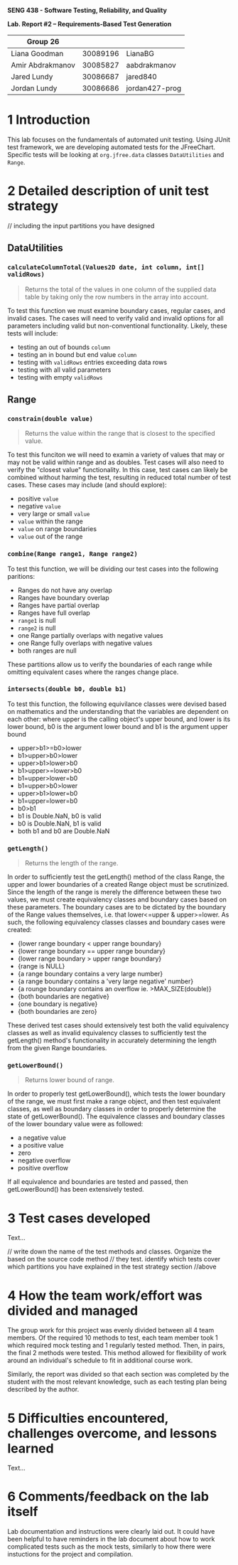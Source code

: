 **SENG 438 - Software Testing, Reliability, and Quality**

**Lab. Report \#2 – Requirements-Based Test Generation**

| Group 26         |          |                     |
| ---------------- | -------- | --------------|
| Liana Goodman    | 30089196 | LianaBG       |
| Amir Abdrakmanov | 30085827 | aabdrakmanov  |
| Jared Lundy      | 30086687 | jared840      |
| Jordan Lundy     | 30086686 | jordan427-prog|

# 1 Introduction

This lab focuses on the fundamentals of automated unit testing. Using JUnit test framework, we are developing automated tests for the JFreeChart. Specific tests will be looking at `org.jfree.data` classes `DataUtilities` and `Range`.

# 2 Detailed description of unit test strategy

// including the input partitions you have designed
## DataUtilities

### `calculateColumnTotal(Values2D date, int column, int[] validRows)`
> Returns the total of the values in one column of the supplied data table by taking only the row numbers in the array into account.

To test this function we must examine boundary cases, regular cases, and invalid cases. The cases will need to verify valid and invalid options for all parameters including valid but non-conventional functionality.
Likely, these tests will include:
- testing an out of bounds `column`
- testing an in bound but end value `column`
- testing with `validRows` entries exceeding data rows
- testing with all valid parameters
- testing with empty `validRows`
## Range

### `constrain(double value)`
> Returns the value within the range that is closest to the specified value.

To test this funciton we will need to examin a variety of values that may or may not be valid within range and as doubles. Test cases will also need to verify the "closest value" functionality. In this case, test cases can likely be combined without harming the test, resulting in reduced total number of test cases. These cases may include (and should explore):
- positive `value`
- negative `value`
- very large or small `value`
- `value` within the range
- `value` on range boundaries
- `value` out of the range

### `combine(Range range1, Range range2)`

To test this function, we will be dividing our test cases into the following paritions:
- Ranges do not have any overlap
- Ranges have boundary overlap
- Ranges have partial overlap
- Ranges have full overlap
- `range1` is null
- `range2` is null
- one Range partially overlaps with negative values
- one Range fully overlaps with negative values
- both ranges are null

These partitions allow us to verify the boundaries of each range while omitting equivalent cases where the ranges change place.

### `intersects(double b0, double b1)`

To test this function, the following equivilance classes were devised based on mathematics and the understanding that the variables are dependent on each other:
where upper is the calling object's upper bound, and lower is its lower bound, b0 is the argument lower bound and b1 is the argument upper bound
- upper>b1>=b0>lower
- b1>upper>b0>lower
- upper>b1>lower>b0
- b1>upper>=lower>b0
- b1=upper>lower=b0
- b1=upper>b0>lower
- upper>b1>lower=b0
- b1=upper=lower=b0
- b0>b1
- b1 is Double.NaN, b0 is valid
- b0 is Double.NaN, b1 is valid
- both b1 and b0 are Double.NaN


### `getLength()`
> Returns the length of the range.

In order to sufficiently test the getLength() method of the class Range, the upper and lower boundaries of a created Range object must be scrutinized. Since the length of the
range is merely the difference between these two values, we must create equivalency classes and boundary cases based on these parameters. The boundary cases are to be dictated
by the boundary of the Range values themselves, i.e. that lower<=upper & upper>=lower.
As such, the following equivalency classes classes and boundary cases were created:
- {lower range boundary < upper range boundary}
- {lower range boundary == upper range boundary}
- {lower range boundary > upper range boundary}
- {range is NULL}
- {a range boundary contains a very large number}
- {a range boundary contains a 'very large negative' number}
- {a rounge boundary contains an overflow ie. >MAX_SIZE(double)}
- {both boundaries are negative}
- {one boundary is negative}
- {both boundaries are zero}

These derived test cases should extensively test both the valid equivalency classes as well as invalid equivalency classes to sufficiently test the getLength() method's
functionality in accurately determining the length from the given Range boundaries.

### `getLowerBound()`
> Returns lower bound of range.

In order to properly test getLowerBound(), which tests the lower boundary of the range, we must first make a range object, and then test equivalent classes, as well as boundary classes in order to properly determine the state of getLowerBound(). The equivalence classes and boundary classes of the lower boundary value were as followed:
- a negative value
- a positive value
- zero
- negative overflow
- positive overflow

If all equivalence and boundaries are tested and passed, then getLowerBound() has been extensively tested.

# 3 Test cases developed

Text…

// write down the name of the test methods and classes. Organize the based on
the source code method // they test. identify which tests cover which partitions
you have explained in the test strategy section //above

# 4 How the team work/effort was divided and managed

The group work for this project was evenly divided between all 4 team members. Of the required 10 methods to test, each team member took 1 which required mock testing and 1 regularly tested method. Then, in pairs, the final 2 methods were tested. This method allowed for flexibility of work around an individual's schedule to fit in additional course work.

Similarly, the report was divided so that each section was completed by the student with the most relevant knowledge, such as each testing plan being described by the author. 

# 5 Difficulties encountered, challenges overcome, and lessons learned

Text…

# 6 Comments/feedback on the lab itself

Lab documentation and instructions were clearly laid out. It could have been helpful to have reminders in the lab document about how to work complicated tests such as the mock tests, similarly to how there were instuctions for the project and compilation.
